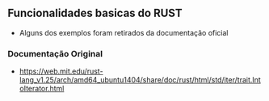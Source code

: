 ## Funcionalidades basicas do RUST

- Alguns dos exemplos foram retirados da documentação oficial 

### Documentação Original 

- https://web.mit.edu/rust-lang_v1.25/arch/amd64_ubuntu1404/share/doc/rust/html/std/iter/trait.IntoIterator.html